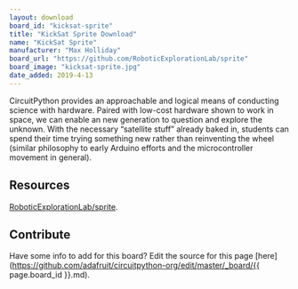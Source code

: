 ```yaml
---
layout: download
board_id: "kicksat-sprite"
title: "KickSat Sprite Download"
name: "KickSat Sprite"
manufacturer: "Max Holliday"
board_url: "https://github.com/RoboticExplorationLab/sprite"
board_image: "kicksat-sprite.jpg"
date_added: 2019-4-13
---
```


CircuitPython provides an approachable and logical means of conducting science with hardware. Paired with low-cost hardware shown to work in space, we can enable an new generation to question and explore the unknown. With the necessary “satellite stuff” already baked in, students can spend their time trying something new rather than reinventing the wheel (similar philosophy to early Arduino efforts and the microcontroller movement in general).

## Resources
[RoboticExplorationLab/sprite](https://github.com/RoboticExplorationLab/sprite).

## Contribute

Have some info to add for this board? Edit the source for this page [here](https://github.com/adafruit/circuitpython-org/edit/master/_board/{{ page.board_id }}.md).
